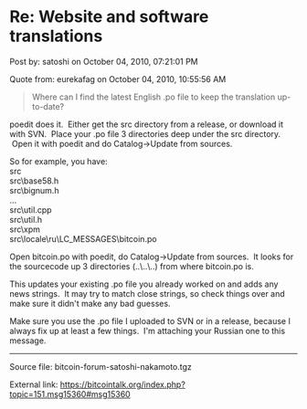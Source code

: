# Re: Website and software translations

Post by: satoshi on October 04, 2010, 07:21:01 PM

Quote from: eurekafag on October 04, 2010, 10:55:56 AM

> Where can I find the latest English .po file to keep the translation up-to-date?

poedit does it. &nbsp;Either get the src directory from a release, or download it with SVN. &nbsp;Place your .po file 3 directories deep under the src directory. &nbsp;Open it with poedit and do Catalog->Update from sources.

So for example, you have:<br>
src<br>
src\base58.h<br>
src\bignum.h<br>
...<br>
src\util.cpp<br>
src\util.h<br>
src\xpm<br>
src\locale\ru\LC_MESSAGES\bitcoin.po

Open bitcoin.po with poedit, do Catalog->Update from sources. &nbsp;It looks for the sourcecode up 3 directories (..\\..\\..) from where bitcoin.po is.

This updates your existing .po file you already worked on and adds any news strings. &nbsp;It may try to match close strings, so check things over and make sure it didn't make any bad guesses.

Make sure you use the .po file I uploaded to SVN or in a release, because I always fix up at least a few things. &nbsp;I'm attaching your Russian one to this message.

---

Source file: bitcoin-forum-satoshi-nakamoto.tgz

External link: https://bitcointalk.org/index.php?topic=151.msg15360#msg15360
